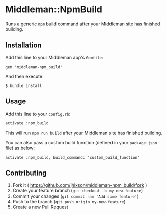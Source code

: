 # Middleman::NpmBuild

Runs a generic `npm` build command after your Middleman site has finished building.

## Installation

Add this line to your Middleman app's `Gemfile`:

    gem 'middleman-npm_build'

And then execute:

    $ bundle install

## Usage

Add this line to your `config.rb`:

`activate :npm_build`

This will run `npm run build` after your Middleman site has finished building.

You can also pass a custom build function (defined in your `package.json` file) as below:

`activate :npm_build, build_command: 'custom_build_function'`

## Contributing

1. Fork it ( https://github.com/jhixson/middleman-npm_build/fork )
2. Create your feature branch (`git checkout -b my-new-feature`)
3. Commit your changes (`git commit -am 'Add some feature'`)
4. Push to the branch (`git push origin my-new-feature`)
5. Create a new Pull Request
